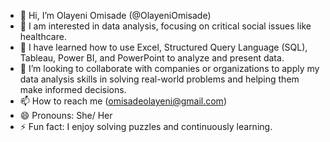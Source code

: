 - 👋 Hi, I’m Olayeni Omisade (@OlayeniOmisade)
- 👀 I am interested in data analysis, focusing on critical social issues like healthcare. 
- 🌱 I have learned how to use Excel, Structured Query Language (SQL), Tableau, Power BI, and PowerPoint to analyze and present data.
- 💞️ I’m looking to collaborate with companies or organizations to apply my data analysis skills in solving real-world problems and helping them make informed decisions.
- 📫 How to reach me (omisadeolayeni@gmail.com)
- 😄 Pronouns: She/ Her 
- ⚡ Fun fact: I enjoy solving puzzles and continuously learning.

<!---
OlayeniOmisade/OlayeniOmisade is a ✨ special ✨ repository because its `README.md` (this file) appears on your GitHub profile.
You can click the Preview link to take a look at your changes.
--->
